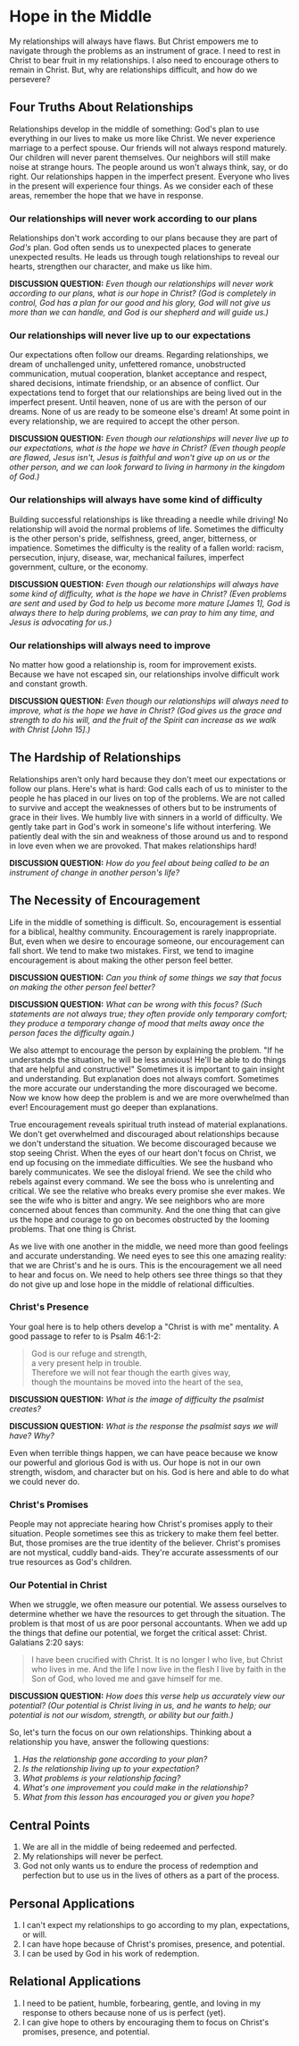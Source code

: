 # Hope in the Middle

My relationships will always have flaws. But Christ empowers me to navigate through the problems as an instrument of grace. I need to rest in Christ to bear fruit in my relationships. I also need to encourage others to remain in Christ. But, why are relationships difficult, and how do we persevere?

## Four Truths About Relationships

Relationships develop in the middle of something: God's plan to use everything in our lives to make us more like Christ. We never experience marriage to a perfect spouse. Our friends will not always respond maturely. Our children will never parent themselves. Our neighbors will still make noise at strange hours. The people around us won't always think, say, or do right. Our relationships happen in the imperfect present. Everyone who lives in the present will experience four things. As we consider each of these areas, remember the hope that we have in response.

### Our relationships will never work according to our plans

Relationships don't work according to our plans because they are part of *God's* plan. God often sends us to unexpected places to generate unexpected results. He leads us through tough relationships to reveal our hearts, strengthen our character, and make us like him.

**DISCUSSION QUESTION:** *Even though our relationships will never work according to our plans, what is our hope in Christ? (God is completely in control, God has a plan for our good and his glory, God will not give us more than we can handle, and God is our shepherd and will guide us.)*

### Our relationships will never live up to our expectations

Our expectations often follow our dreams. Regarding relationships, we dream of unchallenged unity, unfettered romance, unobstructed communication, mutual cooperation, blanket acceptance and respect, shared decisions, intimate friendship, or an absence of conflict. Our expectations tend to forget that our relationships are being lived out in the imperfect present. Until heaven, none of us are with the person of our dreams. None of us are ready to be someone else's dream! At some point in every relationship, we are required to  accept the other person.

**DISCUSSION QUESTION:** *Even though our relationships will never live up to our expectations, what is the hope we have in Christ? (Even though people are flawed, Jesus isn't, Jesus is faithful and won't give up on us or the other person, and we can look forward to living in harmony in the kingdom of God.)*

### Our relationships will always have some kind of difficulty

Building successful relationships is like threading a needle while driving! No relationship will avoid the normal problems of life. Sometimes the difficulty is the other person's pride, selfishness, greed, anger, bitterness, or impatience. Sometimes the difficulty is the reality of a fallen world: racism, persecution, injury, disease, war, mechanical failures, imperfect government, culture, or the economy.

**DISCUSSION QUESTION:** *Even though our relationships will always have some kind of difficulty, what is the hope we have in Christ? (Even problems are sent and used by God to help us become more mature [James 1], God is always there to help during problems, we can pray to him any time, and Jesus is advocating for us.)*

### Our relationships will always need to improve

No matter how good a relationship is, room for improvement exists. Because we have not escaped sin, our relationships involve difficult work and constant growth.

**DISCUSSION QUESTION:** *Even though our relationships will always need to improve, what is the hope we have in Christ? (God gives us the grace and strength to do his will, and the fruit of the Spirit can increase as we walk with Christ [John 15].)*

## The Hardship of Relationships

Relationships aren't only hard because they don't meet our expectations or follow our plans. Here's what is hard: God calls each of us to minister to the people he has placed in our lives on top of the problems. We are not called to survive and accept the weaknesses of others but to be instruments of grace in their lives. We humbly live with sinners in a world of difficulty. We gently take part in God's work in someone's life without interfering. We patiently deal with the sin and weakness of those around us and to respond in love even when we are provoked. That makes relationships hard!

**DISCUSSION QUESTION:** *How do you feel about being called to be an instrument of change in another person's life?*

## The Necessity of Encouragement

Life in the middle of something is difficult. So, encouragement is essential for a biblical, healthy community. Encouragement is rarely inappropriate. But, even when we desire to encourage someone, our encouragement can fall short. We tend to make two mistakes. First, we tend to imagine encouragement is about making the other person feel better.

**DISCUSSION QUESTION:** *Can you think of some things we say that focus on making the other person feel better?*

**DISCUSSION QUESTION:** *What can be wrong with this focus? (Such statements are not always true; they often provide only temporary comfort; they produce a temporary change of mood that melts away once the person faces the difficulty again.)*

We also attempt to encourage the person by explaining the problem. "If he understands the situation, he will be less anxious! He'll be able to do things that are helpful and constructive!" Sometimes it is important to gain insight and understanding. But explanation does not always comfort. Sometimes the more accurate our understanding the more discouraged we become. Now we know how deep the problem is and we are more overwhelmed than ever! Encouragement must go deeper than explanations.

True encouragement reveals spiritual truth instead of material explanations. We don't get overwhelmed and discouraged about relationships because we don't understand the situation. We become discouraged because we stop seeing Christ. When the eyes of our heart don't focus on Christ, we end up focusing on the immediate difficulties. We see the husband who barely communicates. We see the disloyal friend. We see the child who rebels against every command. We see the boss who is unrelenting and critical. We see the relative who breaks every promise she ever makes. We see the wife who is bitter and angry. We see neighbors who are more concerned about fences than community. And the one thing that can give us the hope and courage to go on becomes obstructed by the looming problems. That one thing is Christ.

As we live with one another in the middle, we need more than good feelings and accurate understanding. We need eyes to see this one amazing reality: that we are Christ's and he is ours. This is the encouragement we all need to hear and focus on. We need to help others see three things so that they do not give up and lose hope in the middle of relational difficulties.

### Christ's Presence

Your goal here is to help others develop a "Christ is with me" mentality. A good passage to refer to is Psalm 46:1-2:

> God is our refuge and strength,  
a very present help in trouble.  
Therefore we will not fear though the earth gives way,  
though the mountains be moved into the heart of the sea,  

**DISCUSSION QUESTION:** *What is the image of difficulty the psalmist creates?*

**DISCUSSION QUESTION:** *What is the response the psalmist says we will have? Why?*

Even when terrible things happen, we can have peace because we know our powerful and glorious God is with us. Our hope is not in our own strength, wisdom, and character but on his. God is here and able to do what we could never do.

### Christ's Promises

People may not appreciate hearing how Christ's promises apply to their situation. People sometimes see this as trickery to make them feel better. But, those promises are the true identity of the believer. Christ's promises are not mystical, cuddly band-aids. They're accurate assessments of our true resources as God's children.

### Our Potential in Christ

When we struggle, we often measure our potential. We assess ourselves to determine whether we have the resources to get through the situation. The problem is that most of us are poor personal accountants. When we add up the things that define our potential, we forget the critical asset: Christ. Galatians 2:20 says:

> I have been crucified with Christ. It is no longer I who live, but Christ who lives in me. And the life I now live in the flesh I live by faith in the Son of God, who loved me and gave himself for me.

**DISCUSSION QUESTION:** *How does this verse help us accurately view our potential? (Our potential is Christ living in us, and he wants to help; our potential is not our wisdom, strength, or ability but our faith.)*

So, let's turn the focus on our own relationships. Thinking about a relationship you have, answer the following questions:

1. *Has the relationship gone according to your plan?*
2. *Is the relationship living up to your expectation?*
3. *What problems is your relationship facing?*
4. *What's one improvement you could make in the relationship?*
5. *What from this lesson has encouraged you or given you hope?*

## Central Points

1. We are all in the middle of being redeemed and perfected.
2. My relationships will never be perfect.
3. God not only wants us to endure the process of redemption and perfection but to use us in the lives of others as a part of the process.

## Personal Applications

1. I can't expect my relationships to go according to my plan, expectations, or will.
2. I can have hope because of Christ's promises, presence, and potential.
3. I can be used by God in his work of redemption.

## Relational Applications

1. I need to be patient, humble, forbearing, gentle, and loving in my response to others because none of us is perfect (yet).
2. I can give hope to others by encouraging them to focus on Christ's promises, presence, and potential.
